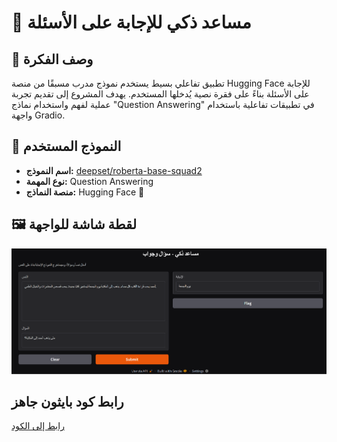 # 🤖 مساعد ذكي للإجابة على الأسئلة

## 📌 وصف الفكرة
تطبيق تفاعلي بسيط يستخدم نموذج مدرب مسبقًا من منصة Hugging Face للإجابة على الأسئلة بناءً على فقرة نصية يُدخلها المستخدم. يهدف المشروع إلى تقديم تجربة عملية لفهم واستخدام نماذج "Question Answering" في تطبيقات تفاعلية باستخدام واجهة Gradio.

## 🧠 النموذج المستخدم
- **اسم النموذج:** [deepset/roberta-base-squad2](https://huggingface.co/deepset/roberta-base-squad2)
- **نوع المهمة:** Question Answering
- **منصة النماذج:** Hugging Face 🤗

## 🖼️ لقطة شاشة للواجهة
![لقطة شاشة للتطبيق](S.png)

## رابط كود بايثون جاهز 
[رابط إلى الكود  ](https://colab.research.google.com/drive/1TaH_OgkbOCiC9XzqdfwtC-Wd2_pyzoFX#scrollTo=cST-vi4oN3Rc)

